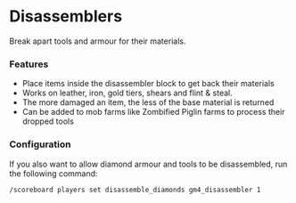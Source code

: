 # Disassemblers<!--$headerTitle--><!--$pmc:delete-->

Break apart tools and armour for their materials.<!--$pmc:headerSize-->

### Features
- Place items inside the disassembler block to get back their materials
- Works on leather, iron, gold tiers, shears and flint & steal.
- The more damaged an item, the less of the base material is returned
- Can be added to mob farms like Zombified Piglin farms to process their dropped tools

### Configuration
If you also want to allow diamond armour and tools to be disassembled, run the following command:
```
/scoreboard players set disassemble_diamonds gm4_disassembler 1
```
